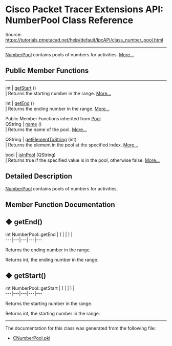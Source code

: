 # Cisco Packet Tracer Extensions API: NumberPool Class Reference

Source: https://tutorials.ptnetacad.net/help/default/IpcAPI/class_number_pool.html

---

[NumberPool](class_number_pool.html "NumberPool contains pools of numbers for activities.") contains pools of numbers for activities. [More...](class_number_pool.html#details)

##  Public Member Functions  
  
---  
int | [getStart](class_number_pool.html#a4175836370b8ef35a7644141a085d7fd) ()  
| Returns the starting number in the range. [More...](class_number_pool.html#a4175836370b8ef35a7644141a085d7fd)  
  
int | [getEnd](class_number_pool.html#a7fbe614d6cf0c0d43b65cf8b60523d4c) ()  
| Returns the ending number in the range. [More...](class_number_pool.html#a7fbe614d6cf0c0d43b65cf8b60523d4c)  
  
Public Member Functions inherited from [Pool](class_pool.html)  
QString | [name](class_pool.html#a104b070e317895753cbdecb943bd613c) ()  
| Returns the name of the pool. [More...](class_pool.html#a104b070e317895753cbdecb943bd613c)  
  
QString | [getElementToString](class_pool.html#ab6cccb6993cfd621c17c4bbd73cb95c2) (int)  
| Returns the element in the pool at the specified index. [More...](class_pool.html#ab6cccb6993cfd621c17c4bbd73cb95c2)  
  
bool | [isInPool](class_pool.html#a04131d8e8d46cefd19eae1b7dc0ccf16) (QString)  
| Returns true if the specified value is in the pool, otherwise false. [More...](class_pool.html#a04131d8e8d46cefd19eae1b7dc0ccf16)  
  
  
## Detailed Description

[NumberPool](class_number_pool.html "NumberPool contains pools of numbers for activities.") contains pools of numbers for activities. 

## Member Function Documentation

## ◆ getEnd()

int NumberPool::getEnd  | ( | | ) |   
---|---|---|---|---  
  
Returns the ending number in the range. 

Returns
    int, the ending number in the range. 

## ◆ getStart()

int NumberPool::getStart  | ( | | ) |   
---|---|---|---|---  
  
Returns the starting number in the range. 

Returns
    int, the starting number in the range. 

* * *

The documentation for this class was generated from the following file:

  * [CNumberPool.pki](_c_number_pool_8pki.html)


